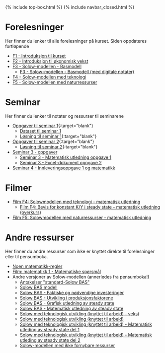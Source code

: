 
{% include top-box.html %} <!-- Kode for å inkludere boksen på toppen av siden. Se _config.yml for å gjøre endringer. -->
{% include navbar_closed.html %} <!-- Kode for navigasjonsmeny. Se navbar.html for å gjøre endringer. -->
<!-- Gjør endringer under her -->

# Forelesninger
Her finner du lenker til alle forelesninger på kurset. Siden oppdateres fortløpende
* <a href="assets/F1_intro_v23.pdf"> F1 - Introduksjon til kurset</a>
* <a href="assets/F2_vekst_v23.pdf"> F2 - Introduksjon til økonomisk vekst</a>
* <a href="assets/F3_Solow1_v23.pdf"> F3 - Solow-modellen - Basmodell</a>
  * <a href="assets/F3_solow_bas_v23_notes.pdf"> F3 - Solow-modellen - Basmodell (med digitale notater)</a>
* <a href="assets/F3_solow_tek_v23.pdf"> F4 - Solow-modellen med teknologi </a>
* <a href="assets/F5_solow_naturressurser.pdf"> F5 - Solow-modellen med naturressurser </a>


# Seminar
Her finner du lenker til notater og ressurser til seminarene
* [Oppgaver til seminar 1](https://htmlpreview.github.io/?https://github.com/uit-sok-2011-v23/uit-sok-2011-v23.github.io/blob/master/assets/sok-2011_seminar_1_oppgaver.html){:target="blank"}
  * [Dataset til seminar 1](https://github.com/uit-sok-2011-v23/uit-sok-2011-v23.github.io/blob/main/assets/income.csv) 
  * [Løsning til seminar 1](https://htmlpreview.github.io/?https://github.com/uit-sok-2011-v23/uit-sok-2011-v23.github.io/blob/master/assets/sok-2011_seminar_1_forstudenter.html){:target="blank"}
* [Oppgaver til seminar 2](https://htmlpreview.github.io/?https://github.com/uit-sok-2011-v23/uit-sok-2011-v23.github.io/blob/master/assets/sok-2011_seminar_2_oppgave_fs.html){:target="blank"}
  * [Løsning til seminar 2](https://htmlpreview.github.io/?https://github.com/uit-sok-2011-v23/uit-sok-2011-v23.github.io/blob/master/assets/sok-2011_seminar_2_kode_fs.html){:target="blank"}
 * <a href="assets/Seminar 3 – Solow modellen med teknologisk utvikling.pdf"> Seminar 3 - oppgaver </a>
   * <a href="assets/løsning_seminar3.pdf"> Seminar 3 - Matematisk utledning oppgave 1 </a>
   * <a href="assets/sok_2011_seminar3.xlsx"> Seminar 3 - Excel-dokument oppgave 2 </a>
* <a href="assets/Seminar 4 – Innleveringsoppgave 1 og matematikk.pdf"> Seminar 4 - Innleveringsoppgave 1 og matematikk </a>
# Filmer
* [Film F4: Solowmodellen med teknologi - matematisk utledning](https://youtu.be/lC-IczavEik)
  * [Film F4: Bevis for konstant K/Y i steady state - matematisk utledning (overkurs)](https://youtu.be/X5E_lnNk1G4)
* [Film F5: Solowmodellen med naturressurser - matematisk utledning](https://youtu.be/MuUxb7R1MKE)

# Andre ressurser
Her finner du andre ressurser som ikke er knyttet direkte til forelesninger eller til pensumboka.
* [Noen matematikk-regler](https://github.com/uit-sok-2011-v23/uit-sok-2011-v23.github.io/blob/main/assets/Matematikk.pdf)
* [Film: matematikk 1 - Matematiske spørsmål](https://youtu.be/BgDntxXBW_Q)
* Andre versjoner av Solow-modellen (annerledes fra pensumboka!)
  * [Antakelser "standard-Solow BAS"](https://youtu.be/JVIaH1djNrM)
  * [Solow BAS modell](https://youtu.be/aNFKSpEIBrI)
  * [Solow BAS - Faktiske og nødvendige investeringer](https://youtu.be/QSb8_ME7DVY)
  * [Solow BAS - Utvikling i produksjonsfaktorene](https://youtu.be/79NAPF2noko)
  * [Solow BAS - Grafisk utledning av steady state](https://youtu.be/wHjo7JY2qmE) 
  * [Solow BAS - Matematisk utledning av steady state](https://youtu.be/OfOLmG-sTbw)  
  * [Solow med teknologisk utvikling (knyttet til arbeid) - vekst](https://youtu.be/Bx3NIOtVwxI)  
  * [Solow med teknologisk utvikling (knyttet til arbeid)](https://youtu.be/Bx3NIOtVwxI)  
  * [Solow med teknologisk utvikling (knyttet til arbeid) - Matematisk utleding av steady state del 1](https://youtu.be/YVncuuOEkeA)  
  * [Solow med teknologisk utvikling (knyttet til arbeid) - Matematisk utleding av steady state del 2](https://youtu.be/Bo9n_HDYNwQ)
  * [Solow-modellen med ikke fornybare ressurser](https://youtu.be/pNT8rgaDv4s)    
